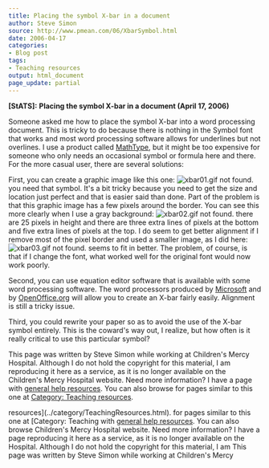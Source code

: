 ```yaml
---
title: Placing the symbol X-bar in a document
author: Steve Simon
source: http://www.pmean.com/06/XbarSymbol.html
date: 2006-04-17
categories:
- Blog post
tags:
- Teaching resources
output: html_document
page_update: partial
---
```

**[StATS]:** **Placing the symbol X-bar in a
document (April 17, 2006)**

Someone asked me how to place the symbol X-bar into a word processing
document. This is tricky to do because there is nothing in the Symbol
font that works and most word processing software allows for
underlines but not overlines. I use a product called
[MathType](http://www.dessci.com/en/products/mathtype/), but it might
be too expensive for someone who only needs an occasional symbol or
formula here and there. For the more casual user, there are several
solutions:

First, you can create a graphic image like this one:
![xbar01.gif not found.](http://www.pmean.com/new-images/06/XbarSymbol01.png)
you need that symbol. It's a bit tricky because you need to get the
size and location just perfect and that is easier said than done. Part
of the problem is that this graphic image has a few pixels around the
border. You can see this more clearly when I use a gray background:
![xbar02.gif not found.](http://www.pmean.com/new-images/06/XbarSymbol02.png)
there are 25 pixels in height and there are three extra lines of
pixels at the bottom and five extra lines of pixels at the top. I do
seem to get better alignment if I remove most of the pixel border and
used a smaller image, as I did here:
![xbar03.gif not found.](http://www.pmean.com/new-images/06/XbarSymbol03.png)
seems to fit in better. The problem, of course, is that if I change
the font, what worked well for the original font would now work
poorly.

Second, you can use equation editor software that is available with
some word processing software. The word processors produced by
[Microsoft](http://office.microsoft.com/en-us/default.aspx) and by
[OpenOffice.org](http://www.openoffice.org/) will allow you to create
an X-bar fairly easily. Alignment is still a tricky issue.

Third, you could rewrite your paper so as to avoid the use of the
X-bar symbol entirely. This is the coward's way out, I realize, but
how often is it really critical to use this particular symbol?

This page was written by Steve Simon while working at Children's Mercy
Hospital. Although I do not hold the copyright for this material, I am
reproducing it here as a service, as it is no longer available on the
Children's Mercy Hospital website. Need more information? I have a page
with [general help resources](../GeneralHelp.html). You can also browse
for pages similar to this one at [Category: Teaching
resources](../category/TeachingResources.html).
<!---More--->
resources](../category/TeachingResources.html).
for pages similar to this one at [Category: Teaching
with [general help resources](../GeneralHelp.html). You can also browse
Children's Mercy Hospital website. Need more information? I have a page
reproducing it here as a service, as it is no longer available on the
Hospital. Although I do not hold the copyright for this material, I am
This page was written by Steve Simon while working at Children's Mercy

<!---Do not use
**[StATS]:** **Placing the symbol X-bar in a
This page was written by Steve Simon while working at Children's Mercy
Hospital. Although I do not hold the copyright for this material, I am
reproducing it here as a service, as it is no longer available on the
Children's Mercy Hospital website. Need more information? I have a page
with [general help resources](../GeneralHelp.html). You can also browse
for pages similar to this one at [Category: Teaching
resources](../category/TeachingResources.html).
page_update: partial
--->

